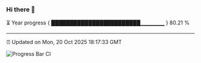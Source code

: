 ### Hi there 👋

⏳ Year progress { ████████████████████████▁▁▁▁▁▁ } 80.21 %

---

⏰ Updated on Mon, 20 Oct 2025 18:17:33 GMT

![Progress Bar CI](https://github.com/Shyam-Makwana/GitHub-Actions-Demo/workflows/Progress%20Bar%20CI/badge.svg)
